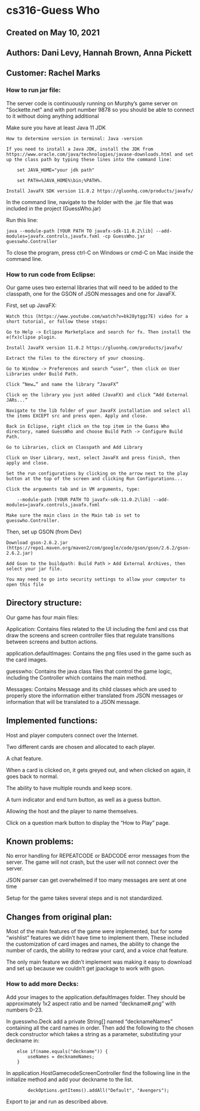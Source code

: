# cs316-Guess Who
## Created on May 10, 2021
## Authors: Dani Levy, Hannah Brown, Anna Pickett
## Customer: Rachel Marks
### How to run jar file:
The server code is continuously running on Murphy’s game server on "Sockette.net" and with port number 9878 so you should be able to connect to it without doing anything additional

Make sure you have at least Java 11 JDK

    How to determine version in terminal: Java -version

    If you need to install a Java JDK, install the JDK from https://www.oracle.com/java/technologies/javase-downloads.html and set up the class path by typing these lines into the command line: 

        set JAVA_HOME="your jdk path"

        set PATH=%JAVA_HOME%\bin;%PATH%.

    Install JavaFX SDK version 11.0.2 https://gluonhq.com/products/javafx/

In the command line, navigate to the folder with the .jar file that was included in the project (GuessWho.jar)

Run this line:

    java --module-path [YOUR PATH TO javafx-sdk-11.0.2\lib] --add-modules=javafx.controls,javafx.fxml -cp GuessWho.jar guesswho.Controller
    
To close the program, press ctrl-C on Windows or cmd-C on Mac inside the command line.

### How to run code from Eclipse:

Our game uses two external libraries that will need to be added to the classpath, one for the GSON of JSON messages and one for JavaFX.

First, set up JavaFX:

    Watch this (https://www.youtube.com/watch?v=bk28ytggz7E) video for a short tutorial, or follow these steps:

    Go to Help -> Eclipse Marketplace and search for fx. Then install the e(fx)clipse plugin.

    Install JavaFX version 11.0.2 https://gluonhq.com/products/javafx/

    Extract the files to the directory of your choosing.

    Go to Window -> Preferences and search “user”, then click on User Libraries under Build Path.

    Click “New…” and name the library “JavaFX”

    Click on the library you just added (JavaFX) and click “Add External JARs...”

    Navigate to the lib folder of your JavaFX installation and select all the items EXCEPT src and press open. Apply and close.

    Back in Eclipse, right click on the top item in the Guess Who directory, named GuessWho and choose Build Path -> Configure Build Path.

    Go to Libraries, click on Classpath and Add Library

    Click on User Library, next, select JavaFX and press finish, then apply and close.

    Set the run configurations by clicking on the arrow next to the play button at the top of the screen and clicking Run Configurations...
    
    Click the arguments tab and in VM arguments, type:
    
        --module-path [YOUR PATH TO javafx-sdk-11.0.2\lib] --add-modules=javafx.controls,javafx.fxml

    Make sure the main class in the Main tab is set to guesswho.Controller.

Then, set up GSON (from Dev)

    Download gson-2.6.2.jar (https://repo1.maven.org/maven2/com/google/code/gson/gson/2.6.2/gson-2.6.2.jar)

    Add Gson to the buildpath: Build Path > Add External Archives, then select your jar file.

    You may need to go into security settings to allow your computer to open this file

## Directory structure: 
Our game has four main files: 

Application: Contains files related to the UI including the fxml and css that draw the screens and screen controller files that regulate transitions between screens and button actions.

application.defaultImages: Contains the png files used in the game such as the card images.

guesswho: Contains the java class files that control the game logic, including the Controller which contains the main method.

Messages: Contains Message and its child classes which are used to properly store the information either translated from JSON messages or information that will be translated to a JSON message. 
## Implemented functions:
Host and player computers connect over the Internet.

Two different cards are chosen and allocated to each player.

A chat feature.

When a card is clicked on, it gets greyed out, and when clicked on again, it goes back to normal.

The ability to have multiple rounds and keep score.

A turn indicator and end turn button, as well as a guess button.

Allowing the host and the player to name themselves.

Click on a question mark button to display the “How to Play” page.
## Known problems:
No error handling for REPEATCODE or BADCODE error messages from the server. The game will not crash, but the user will not connect over the server. 

JSON parser can get overwhelmed if too many messages are sent at one time

Setup for the game takes several steps and is not standardized.
## Changes from original plan:
Most of the main features of the game were implemented, but for some “wishlist” features we didn’t have time to implement them. These included the customization of card images and names, the ability to change the number of cards, the ability to redraw your card, and a voice chat feature.

The only main feature we didn’t implement was making it easy to download and set up because we couldn’t get jpackage to work with gson.

### How to add more Decks:
Add your images to the application.defaultImages folder. They should be approximately 1x2 aspect ratio and be named “deckname#.png” with numbers 0-23.

In guesswho.Deck add a private String[] named “decknameNames” containing all the card names in order. Then add the following to the chosen deck constructor which takes a string as a parameter, substituting your deckname in: 

        else if(name.equals("deckname")) {
        	useNames = decknameNames;
        }
        
In application.HostGamecodeScreenController find the following line in the initialize method and add your deckname to the list. 

     		deckOptions.getItems().addAll("Default", "Avengers"); 

Export to jar and run as described above.
